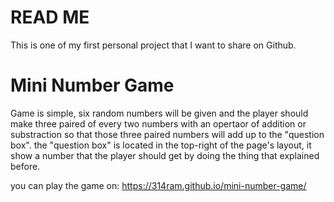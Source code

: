 # READ ME
This is one of my first personal project that I want to share on Github.

# Mini Number Game
Game is simple, six random numbers will be given and the player should make three paired of every two numbers with an opertaor of addition or substraction so that those three paired numbers will add up to the "question box". the "question box" is located in the top-right of the page's layout, it show a number that the player should get by doing the thing that explained before.

you can play the game on: https://314ram.github.io/mini-number-game/
